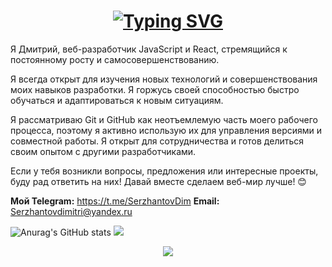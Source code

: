 <h1 align="center"><a href="https://git.io/typing-svg"><img src="https://readme-typing-svg.demolab.com?font=&weight=900&pause=1000&color=FFFFFF&vCenter=true&repeat=false&random=false&width=350&lines=+%D0%9F%D1%80%D0%B8%D0%B2%D0%B5%D1%82!+%D0%AF+%D1%80%D0%B0%D0%B4%2C+%D1%87%D1%82%D0%BE+%D1%82%D1%8B+%D0%B7%D0%B4%D0%B5%D1%81%D1%8C!" alt="Typing SVG" /></a></h1>


 Я Дмитрий, веб-разработчик JavaScript и React, стремящийся к постоянному росту и самосовершенствованию.

Я всегда открыт для изучения новых технологий и совершенствования моих навыков разработки. Я горжусь своей способностью быстро обучаться и адаптироваться к новым ситуациям.

Я рассматриваю Git и GitHub как неотъемлемую часть моего рабочего процесса, поэтому я активно использую их для управления версиями и совместной работы. Я открыт для сотрудничества и готов делиться своим опытом с другими разработчиками.

Если у тебя возникли вопросы, предложения или интересные проекты, буду рад ответить на них! Давай вместе сделаем веб-мир лучше! 😊

**Мой Telegram:** https://t.me/SerzhantovDim
 **Email:** Serzhantovdimitri@yandex.ru

![Anurag's GitHub stats](https://github-readme-stats.vercel.app/api?username=DmitrySerzhantov&show_icons=true&theme=radical)
![](https://www.codewars.com/users/DmitrySerzhantov/badges/large)
<p align="center">
  <a href="https://skillicons.dev">
    <img src="https://skillicons.dev/icons?i=js,react,html,git,github,css,express,figma,postman,vscode,webpack,sass,mongodb" />
  </a>
</p>
